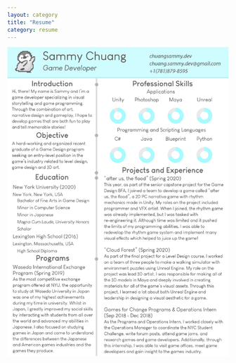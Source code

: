 ```yaml
---
layout: category
title: "Resume"
category: resume
---
```


![Resume](/assets/artwork/Resume/ChuangSammy_Resume_July25.jpg)